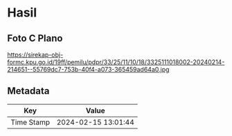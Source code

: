 # Hasil

## Foto C Plano

https://sirekap-obj-formc.kpu.go.id/19ff/pemilu/pdpr/33/25/11/10/18/3325111018002-20240214-214651--55769dc7-753b-40f4-a073-365459ad64a0.jpg


## Metadata

| Key        | Value               |
| ---------- | ------------------- |
| Time Stamp | 2024-02-15 13:01:44 |




